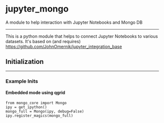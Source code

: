 # jupyter_mongo
A module to help interaction with Jupyter Notebooks and Mongo DB

------
This is a python module that helps to connect Jupyter Notebooks to various datasets. 
It's based on (and requires) https://github.com/JohnOmernik/jupyter_integration_base 



## Initialization 
----

### Example Inits

#### Embedded mode using qgrid
```
from mongo_core import Mongo
ipy = get_ipython()
mongo_full = Mongo(ipy, debug=False)
ipy.register_magics(mongo_full)
```

